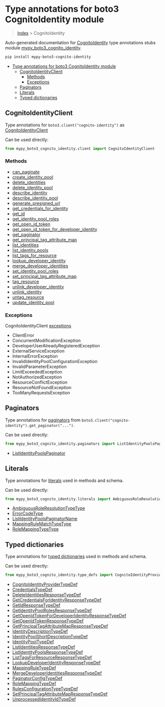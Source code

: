 # Type annotations for boto3 CognitoIdentity module

> [Index](..) > CognitoIdentity

Auto-generated documentation for
[CognitoIdentity](https://boto3.amazonaws.com/v1/documentation/api/1.17.76/reference/services/cognito-identity.html#CognitoIdentity)
type annotations stubs module
[mypy_boto3_cognito_identity](https://pypi.org/project/mypy-boto3-cognito-identity/).

```bash
pip install mypy-boto3-cognito-identity
```

- [Type annotations for boto3 CognitoIdentity module](#type-annotations-for-boto3-cognitoidentity-module)
  - [CognitoIdentityClient](#cognitoidentityclient)
    - [Methods](#methods)
    - [Exceptions](#exceptions)
  - [Paginators](#paginators)
  - [Literals](#literals)
  - [Typed dictionaries](#typed-dictionaries)

## CognitoIdentityClient

Type annotations for `boto3.client("cognito-identity")` as
[CognitoIdentityClient](./client.md)

Can be used directly:

```python
from mypy_boto3_cognito_identity.client import CognitoIdentityClient
```

### Methods

- [can_paginate](./client.md#can_paginate)
- [create_identity_pool](./client.md#create_identity_pool)
- [delete_identities](./client.md#delete_identities)
- [delete_identity_pool](./client.md#delete_identity_pool)
- [describe_identity](./client.md#describe_identity)
- [describe_identity_pool](./client.md#describe_identity_pool)
- [generate_presigned_url](./client.md#generate_presigned_url)
- [get_credentials_for_identity](./client.md#get_credentials_for_identity)
- [get_id](./client.md#get_id)
- [get_identity_pool_roles](./client.md#get_identity_pool_roles)
- [get_open_id_token](./client.md#get_open_id_token)
- [get_open_id_token_for_developer_identity](./client.md#get_open_id_token_for_developer_identity)
- [get_paginator](./client.md#get_paginator)
- [get_principal_tag_attribute_map](./client.md#get_principal_tag_attribute_map)
- [list_identities](./client.md#list_identities)
- [list_identity_pools](./client.md#list_identity_pools)
- [list_tags_for_resource](./client.md#list_tags_for_resource)
- [lookup_developer_identity](./client.md#lookup_developer_identity)
- [merge_developer_identities](./client.md#merge_developer_identities)
- [set_identity_pool_roles](./client.md#set_identity_pool_roles)
- [set_principal_tag_attribute_map](./client.md#set_principal_tag_attribute_map)
- [tag_resource](./client.md#tag_resource)
- [unlink_developer_identity](./client.md#unlink_developer_identity)
- [unlink_identity](./client.md#unlink_identity)
- [untag_resource](./client.md#untag_resource)
- [update_identity_pool](./client.md#update_identity_pool)

### Exceptions

CognitoIdentityClient [exceptions](./client.md#exceptions)

- ClientError
- ConcurrentModificationException
- DeveloperUserAlreadyRegisteredException
- ExternalServiceException
- InternalErrorException
- InvalidIdentityPoolConfigurationException
- InvalidParameterException
- LimitExceededException
- NotAuthorizedException
- ResourceConflictException
- ResourceNotFoundException
- TooManyRequestsException

## Paginators

Type annotations for [paginators](./paginators.md) from
`boto3.client("cognito-identity").get_paginator("...")`.

Can be used directly:

```python
from mypy_boto3_cognito_identity.paginators import ListIdentityPoolsPaginator, ...
```

- [ListIdentityPoolsPaginator](./paginators.md#listidentitypoolspaginator)

## Literals

Type annotations for [literals](./literals.md) used in methods and schema.

Can be used directly:

```python
from mypy_boto3_cognito_identity.literals import AmbiguousRoleResolutionTypeType, ...
```

- [AmbiguousRoleResolutionTypeType](./literals.md#ambiguousroleresolutiontypetype)
- [ErrorCodeType](./literals.md#errorcodetype)
- [ListIdentityPoolsPaginatorName](./literals.md#listidentitypoolspaginatorname)
- [MappingRuleMatchTypeType](./literals.md#mappingrulematchtypetype)
- [RoleMappingTypeType](./literals.md#rolemappingtypetype)

## Typed dictionaries

Type annotations for [typed dictionaries](./type_defs.md) used in methods and
schema.

Can be used directly:

```python
from mypy_boto3_cognito_identity.type_defs import CognitoIdentityProviderTypeDef, ...
```

- [CognitoIdentityProviderTypeDef](./type_defs.md#cognitoidentityprovidertypedef)
- [CredentialsTypeDef](./type_defs.md#credentialstypedef)
- [DeleteIdentitiesResponseTypeDef](./type_defs.md#deleteidentitiesresponsetypedef)
- [GetCredentialsForIdentityResponseTypeDef](./type_defs.md#getcredentialsforidentityresponsetypedef)
- [GetIdResponseTypeDef](./type_defs.md#getidresponsetypedef)
- [GetIdentityPoolRolesResponseTypeDef](./type_defs.md#getidentitypoolrolesresponsetypedef)
- [GetOpenIdTokenForDeveloperIdentityResponseTypeDef](./type_defs.md#getopenidtokenfordeveloperidentityresponsetypedef)
- [GetOpenIdTokenResponseTypeDef](./type_defs.md#getopenidtokenresponsetypedef)
- [GetPrincipalTagAttributeMapResponseTypeDef](./type_defs.md#getprincipaltagattributemapresponsetypedef)
- [IdentityDescriptionTypeDef](./type_defs.md#identitydescriptiontypedef)
- [IdentityPoolShortDescriptionTypeDef](./type_defs.md#identitypoolshortdescriptiontypedef)
- [IdentityPoolTypeDef](./type_defs.md#identitypooltypedef)
- [ListIdentitiesResponseTypeDef](./type_defs.md#listidentitiesresponsetypedef)
- [ListIdentityPoolsResponseTypeDef](./type_defs.md#listidentitypoolsresponsetypedef)
- [ListTagsForResourceResponseTypeDef](./type_defs.md#listtagsforresourceresponsetypedef)
- [LookupDeveloperIdentityResponseTypeDef](./type_defs.md#lookupdeveloperidentityresponsetypedef)
- [MappingRuleTypeDef](./type_defs.md#mappingruletypedef)
- [MergeDeveloperIdentitiesResponseTypeDef](./type_defs.md#mergedeveloperidentitiesresponsetypedef)
- [PaginatorConfigTypeDef](./type_defs.md#paginatorconfigtypedef)
- [RoleMappingTypeDef](./type_defs.md#rolemappingtypedef)
- [RulesConfigurationTypeTypeDef](./type_defs.md#rulesconfigurationtypetypedef)
- [SetPrincipalTagAttributeMapResponseTypeDef](./type_defs.md#setprincipaltagattributemapresponsetypedef)
- [UnprocessedIdentityIdTypeDef](./type_defs.md#unprocessedidentityidtypedef)
